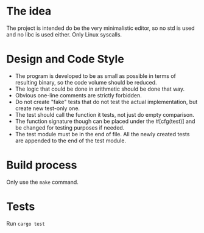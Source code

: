 # The idea

The project is intended do be the very minimalistic editor, so no std is used
and no libc is used either. Only Linux syscalls.

# Design and Code Style

- The program is developed to be as small as possible in terms of resulting
  binary, so the code volume should be reduced.
- The logic that could be done in arithmetic should be done that way.
- Obvious one-line comments are strictly forbidden.
- Do not create "fake" tests that do not test the actual implementation, but
  create new test-only one.
- The test should call the function it tests, not just do empty comparison.
- The function signature though can be placed under the #[cfg(test)] and be
  changed for testing purposes if needed.
- The test module must be in the end of file. All the newly created tests are
  appended to the end of the test module.

# Build process

Only use the `make` command.

# Tests

Run `cargo test`
